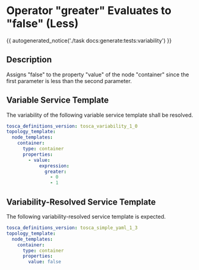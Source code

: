 # Operator "greater" Evaluates to "false" (Less)

{{ autogenerated_notice('./task docs:generate:tests:variability') }}

## Description

Assigns "false" to the property "value" of the node "container" since the first parameter is less than the second parameter.

## Variable Service Template

The variability of the following variable service template shall be resolved.

```yaml linenums="1"
tosca_definitions_version: tosca_variability_1_0
topology_template:
  node_templates:
    container:
      type: container
      properties:
        - value:
            expression:
              greater:
                - 0
                - 1
```




## Variability-Resolved Service Template

The following variability-resolved service template is expected.

```yaml linenums="1"
tosca_definitions_version: tosca_simple_yaml_1_3
topology_template:
  node_templates:
    container:
      type: container
      properties:
        value: false
```

